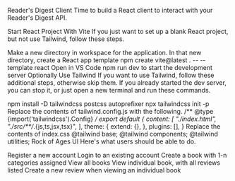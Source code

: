 Reader's Digest Client
Time to build a React client to interact with your Reader's Digest API.

Start React Project With Vite
If you just want to set up a blank React project, but not use Tailwind, follow these steps.

Make a new directory in workspace for the application.
In that new directory, create a React app template
npm create vite@latest . -- --template react
Open in VS Code
npm run dev to start the development server
Optionally Use Tailwind
If you want to use Tailwind, follow these additional steps, otherwise skip them. If you already started the dev server, you can stop it, or just open a new terminal and run these commands.

npm install -D tailwindcss postcss autoprefixer
npx tailwindcss init -p
Replace the contents of tailwind.config.js with the following.
/** @type {import('tailwindcss').Config} */
export default {
  content: [
    "./index.html",
    "./src/**/*.{js,ts,jsx,tsx}",
  ],
  theme: {
    extend: {},
  },
  plugins: [],
}
Replace the contents of index.css
@tailwind base;
@tailwind components;
@tailwind utilities;
Rock of Ages UI
Here's what users should be able to do.

Register a new account
Login to an existing account
Create a book with 1-n categories assigned
View all books
View individual book, with all reviews listed
Create a new review when viewing an individual book
